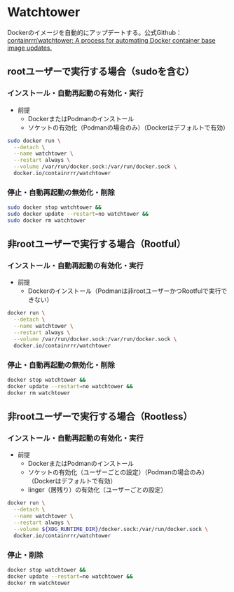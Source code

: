 # Watchtower
Dockerのイメージを自動的にアップデートする。公式Github：[containrrr/watchtower: A process for automating Docker container base image updates.](https://github.com/containrrr/watchtower)

## rootユーザーで実行する場合（sudoを含む）
### インストール・自動再起動の有効化・実行
- 前提
  - DockerまたはPodmanのインストール
  - ソケットの有効化（Podmanの場合のみ）（Dockerはデフォルトで有効）
```sh
sudo docker run \
  --detach \
  --name watchtower \
  --restart always \
  --volume /var/run/docker.sock:/var/run/docker.sock \
  docker.io/containrrr/watchtower
```

### 停止・自動再起動の無効化・削除
```sh
sudo docker stop watchtower &&
sudo docker update --restart=no watchtower &&
sudo docker rm watchtower
```

## 非rootユーザーで実行する場合（Rootful）
### インストール・自動再起動の有効化・実行
- 前提
  - Dockerのインストール（Podmanは非rootユーザーかつRootfulで実行できない）
```sh
docker run \
  --detach \
  --name watchtower \
  --restart always \
  --volume /var/run/docker.sock:/var/run/docker.sock \
  docker.io/containrrr/watchtower
```

### 停止・自動再起動の無効化・削除
```sh
docker stop watchtower &&
docker update --restart=no watchtower &&
docker rm watchtower
```

## 非rootユーザーで実行する場合（Rootless）
### インストール・自動再起動の有効化・実行
- 前提
  - DockerまたはPodmanのインストール
  - ソケットの有効化（ユーザーごとの設定）（Podmanの場合のみ）（Dockerはデフォルトで有効）
  - linger（居残り）の有効化（ユーザーごとの設定）
```sh
docker run \
  --detach \
  --name watchtower \
  --restart always \
  --volume ${XDG_RUNTIME_DIR}/docker.sock:/var/run/docker.sock \
  docker.io/containrrr/watchtower
```

### 停止・削除
```sh
docker stop watchtower &&
docker update --restart=no watchtower &&
docker rm watchtower
```
